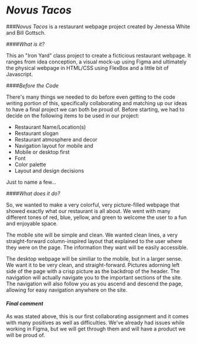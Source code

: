 # _Novus Tacos_

###_Novus Tacos_ is a restaurant webpage project created by Jenessa White and Bill Gottsch.



####_What is it?_

This an "Iron Yard" class project to create a ficticious restaurant webpage. It ranges from idea conception, a visual mock-up using Figma and ultimately the physical webpage in HTML/CSS using FlexBox and a little bit of Javascript.


####_Before the Code_

There's many things we needed to do before even getting to the code writing portion of this, specifically collaborating and matching up our ideas to have a final project we can both be proud of. Before starting, we had to decide on the following items to be used in our project:

* Restaurant Name/Location(s)
* Restaurant slogan
* Restaurant atmosphere and decor
* Navigation layout for mobile and
* Mobile or desktop first
* Font
* Color palette
* Layout and design decisions

Just to name a few...

####_What does it do?_

So, we wanted to make a very colorful, very picture-filled webpage that showed exactly what our restaurant is all about. We went with many different tones of red, blue, yellow, and green to welcome the user to a fun and enjoyable space.

The mobile site will be simple and clean. We wanted clean lines, a very straight-forward column-inspired layout that explained to the user where they were on the page. The information they want will be easily accessible.

The desktop webpage will be similiar to the mobile, but in a larger sense. We want it to be very clean, and straight-forward. Pictures adorning left side of the page with a crisp picture as the backdrop of the header. The navigation will actually navigate you to the important sections of the site. The navigation will also follow you as you ascend and descend the page, allowing for easy navigation anywhere on the site.



#### _Final comment_
As was stated above, this is our first collaborating assignment and it comes with many positives as well as difficulties. We've already had issues while working in Figma, but we will get through them and will have a product we will be proud of.
